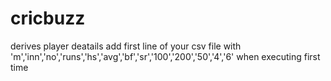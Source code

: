 # cricbuzz
derives  player deatails
add first line of your csv file with 'm','inn','no','runs','hs','avg','bf','sr','100','200','50','4','6'  when executing first time
